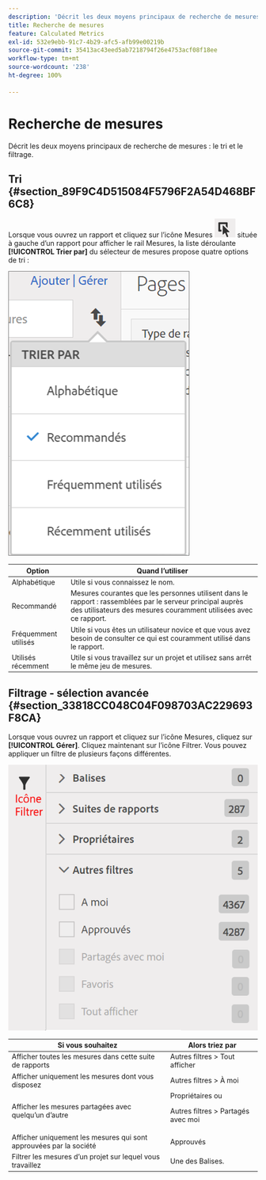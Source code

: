 ```yaml
---
description: 'Décrit les deux moyens principaux de recherche de mesures : le tri et le filtrage.'
title: Recherche de mesures
feature: Calculated Metrics
exl-id: 532e9ebb-91c7-4b29-afc5-afb99e00219b
source-git-commit: 35413ac43eed5ab7218794f26e4753acf08f18ee
workflow-type: tm+mt
source-wordcount: '238'
ht-degree: 100%

---
```


# Recherche de mesures

Décrit les deux moyens principaux de recherche de mesures : le tri et le filtrage.

## Tri  {#section_89F9C4D515084F5796F2A54D468BF6C8}

Lorsque vous ouvrez un rapport et cliquez sur l’icône Mesures ![](assets/metrics_icon.png) située à gauche d’un rapport pour afficher le rail Mesures, la liste déroulante **[!UICONTROL Trier par]** du sélecteur de mesures propose quatre options de tri :

![](assets/cm_sort.png)

| Option | Quand l’utiliser |
|---|---|
| Alphabétique | Utile si vous connaissez le nom. |
| Recommandé | Mesures courantes que les personnes utilisent dans le rapport : rassemblées par le serveur principal auprès des utilisateurs des mesures couramment utilisées avec ce rapport. |
| Fréquemment utilisés | Utile si vous êtes un utilisateur novice et que vous avez besoin de consulter ce qui est couramment utilisé dans le rapport. |
| Utilisés récemment | Utile si vous travaillez sur un projet et utilisez sans arrêt le même jeu de mesures. |

## Filtrage - sélection avancée  {#section_33818CC048C04F098703AC229693F8CA}

Lorsque vous ouvrez un rapport et cliquez sur l’icône Mesures, cliquez sur **[!UICONTROL Gérer]**. Cliquez maintenant sur l’icône Filtrer. Vous pouvez appliquer un filtre de plusieurs façons différentes.

![](assets/cm_advanced_sel.png)

<table id="table_269081BC9DF54FFDA4E949FFC7488F42"> 
 <thead> 
  <tr> 
   <th colname="col1" class="entry"> Si vous souhaitez </th> 
   <th colname="col2" class="entry"> Alors triez par </th> 
  </tr>
 </thead>
 <tbody> 
  <tr> 
   <td colname="col1"> Afficher toutes les mesures dans cette suite de rapports </td> 
   <td colname="col2"><span class="ignoretag"><span class="uicontrol"> Autres filtres</span> &gt; <span class="uicontrol">Tout afficher</span></span> </td> 
  </tr> 
  <tr> 
   <td colname="col1"> Afficher uniquement les mesures dont vous disposez </td> 
   <td colname="col2"><span class="uicontrol"> Autres filtres</span> &gt; <span class="uicontrol">À moi</span> </td> 
  </tr> 
  <tr> 
   <td colname="col1"> Afficher les mesures partagées avec quelqu’un d’autre </td> 
   <td colname="col2"><span class="uicontrol">Propriétaires</span> ou <p><span class="uicontrol"> Autres filtres</span> &gt; <span class="uicontrol">Partagés avec moi</span> </p> </td> 
  </tr> 
  <tr> 
   <td colname="col1"> Afficher uniquement les mesures qui sont approuvées par la société </td> 
   <td colname="col2"><span class="uicontrol"> Approuvés</span> </td> 
  </tr> 
  <tr> 
   <td colname="col1"> Filtrer les mesures d’un projet sur lequel vous travaillez </td> 
   <td colname="col2">Une des <span class="uicontrol">Balises</span>. </td> 
  </tr> 
 </tbody> 
</table>
